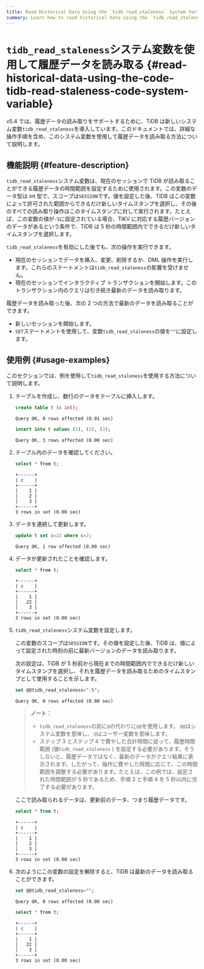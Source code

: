 ```yaml
---
title: Read Historical Data Using the `tidb_read_staleness` System Variable
summary: Learn how to read historical data using the `tidb_read_staleness` system variable.
---
```


# <code>tidb_read_staleness</code>システム変数を使用して履歴データを読み取る {#read-historical-data-using-the-code-tidb-read-staleness-code-system-variable}

v5.4 では、履歴データの読み取りをサポートするために、TiDB は新しいシステム変数`tidb_read_staleness`を導入しています。このドキュメントでは、詳細な操作手順を含め、このシステム変数を使用して履歴データを読み取る方法について説明します。

## 機能説明 {#feature-description}

`tidb_read_staleness`システム変数は、現在のセッションで TiDB が読み取ることができる履歴データの時間範囲を設定するために使用されます。この変数のデータ型は int 型で、スコープは`SESSION`です。値を設定した後、TiDB はこの変数によって許可された範囲からできるだけ新しいタイムスタンプを選択し、その後のすべての読み取り操作はこのタイムスタンプに対して実行されます。たとえば、この変数の値が`-5`に設定されている場合、TiKV に対応する履歴バージョンのデータがあるという条件で、TiDB は 5 秒の時間範囲内でできるだけ新しいタイムスタンプを選択します。

`tidb_read_staleness`を有効にした後でも、次の操作を実行できます。

-   現在のセッションでデータを挿入、変更、削除するか、DML 操作を実行します。これらのステートメントは`tidb_read_staleness`の影響を受けません。
-   現在のセッションでインタラクティブ トランザクションを開始します。このトランザクション内のクエリは引き続き最新のデータを読み取ります。

履歴データを読み取った後、次の 2 つの方法で最新のデータを読み取ることができます。

-   新しいセッションを開始します。
-   `SET`ステートメントを使用して、変数`tidb_read_staleness`の値を`""`に設定します。

## 使用例 {#usage-examples}

このセクションでは、例を使用して`tidb_read_staleness`を使用する方法について説明します。

1.  テーブルを作成し、数行のデータをテーブルに挿入します。

    
    ```sql
    create table t (c int);
    ```

    ```
    Query OK, 0 rows affected (0.01 sec)
    ```

    
    ```sql
    insert into t values (1), (2), (3);
    ```

    ```
    Query OK, 3 rows affected (0.00 sec)
    ```

2.  テーブル内のデータを確認してください。

    
    ```sql
    select * from t;
    ```

    ```
    +------+
    | c    |
    +------+
    |    1 |
    |    2 |
    |    3 |
    +------+
    3 rows in set (0.00 sec)
    ```

3.  データを連続して更新します。

    
    ```sql
    update t set c=22 where c=2;
    ```

    ```
    Query OK, 1 row affected (0.00 sec)
    ```

4.  データが更新されたことを確認します。

    
    ```sql
    select * from t;
    ```

    ```
    +------+
    | c    |
    +------+
    |    1 |
    |   22 |
    |    3 |
    +------+
    3 rows in set (0.00 sec)
    ```

5.  `tidb_read_staleness`システム変数を設定します。

    この変数のスコープは`SESSION`です。その値を設定した後、TiDB は、値によって設定された時刻の前に最新バージョンのデータを読み取ります。

    次の設定は、TiDB が 5 秒前から現在までの時間範囲内でできるだけ新しいタイムスタンプを選択し、それを履歴データを読み取るためのタイムスタンプとして使用することを示します。

    
    ```sql
    set @@tidb_read_staleness="-5";
    ```

    ```
    Query OK, 0 rows affected (0.00 sec)
    ```

    > **ノート：**
    >
    > -   `tidb_read_staleness`の前に`@`の代わりに`@@`を使用します。 `@@`はシステム変数を意味し、 `@`はユーザー変数を意味します。
    > -   ステップ 3 とステップ 4 で費やした合計時間に従って、履歴時間範囲 (値`tidb_read_staleness` ) を設定する必要があります。そうしないと、履歴データではなく、最新のデータがクエリ結果に表示されます。したがって、操作に費やした時間に応じて、この時間範囲を調整する必要があります。たとえば、この例では、設定された時間範囲が 5 秒であるため、手順 3 と手順 4 を 5 秒以内に完了する必要があります。

    ここで読み取られるデータは、更新前のデータ、つまり履歴データです。

    
    ```sql
    select * from t;
    ```

    ```
    +------+
    | c    |
    +------+
    |    1 |
    |    2 |
    |    3 |
    +------+
    3 rows in set (0.00 sec)
    ```

6.  次のようにこの変数の設定を解除すると、TiDB は最新のデータを読み取ることができます。

    
    ```sql
    set @@tidb_read_staleness="";
    ```

    ```
    Query OK, 0 rows affected (0.00 sec)
    ```

    
    ```sql
    select * from t;
    ```

    ```
    +------+
    | c    |
    +------+
    |    1 |
    |   22 |
    |    3 |
    +------+
    3 rows in set (0.00 sec)
    ```
